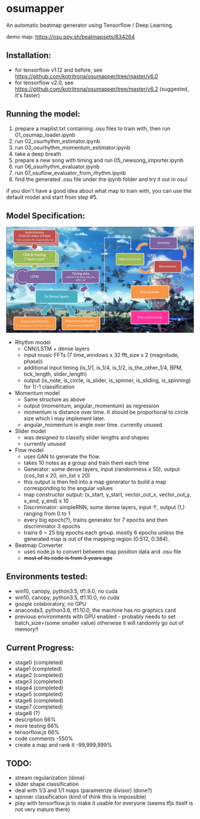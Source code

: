 # osumapper
An automatic beatmap generator using Tensorflow / Deep Learning.

demo map: https://osu.ppy.sh/beatmapsets/834264

## Installation:
- for tensorflow v1.12 and before, see https://github.com/kotritrona/osumapper/tree/master/v6.0
- for tensorflow v2.0, see https://github.com/kotritrona/osumapper/tree/master/v6.2 (suggested, it's faster)

## Running the model:
1. prepare a maplist.txt containing .osu files to train with, then run 01_osumap_loader.ipynb
2. run 02_osurhythm_estimator.ipynb
3. run 03_osurhythm_momentum_estimator.ipynb
4. take a deep breath
5. prepare a new song with timing and run 05_newsong_importer.ipynb
6. run 06_osurhythm_evaluator.ipynb
7. run 07_osuflow_evaluator_from_rhythm.ipynb
8. find the generated .osu file under the ipynb folder and try it out in osu!

if you don't have a good idea about what map to train with, you can use the default model and start from step #5.

## Model Specification:
![Diagram of structure](osunn_structure.jpg)

- Rhythm model
  - CNN/LSTM + dense layers
  - input music FFTs (7 time_windows x 32 fft_size x 2 (magnitude, phase))
  - additional input timing (is_1/1, is_1/4, is_1/2, is_the_other_1/4, BPM, tick_length, slider_length)
  - output (is_note, is_circle, is_slider, is_spinner, is_sliding, is_spinning) for 1/-1 classification
- Momentum model
  - Same structure as above
  - output (momentum, angular_momentum) as regression
  - momentum is distance over time. It should be proportional to circle size which I may implement later.
  - angular_momentum is angle over time. currently unused.
- Slider model
  - was designed to classify slider lengths and shapes
  - currently unused
- Flow model
  - uses GAN to generate the flow.
  - takes 10 notes as a group and train them each time
  - Generator: some dense layers, input (randomness x 50), output (cos_list x 20, sin_list x 20)
  - this output is then fed into a map generator to build a map corresponding to the angular values
  - map constructor output: (x_start, y_start, vector_out_x, vector_out_y, x_end, y_end) x 10
  - Discriminator: simpleRNN, some dense layers, input ↑, output (1,) ranging from 0 to 1
  - every big epoch(?), trains generator for 7 epochs and then discriminator 3 epochs
  - trains 6 ~ 25 big epochs each group. mostly 6 epochs unless the generated map is out of the mapping region (0:512, 0:384).
- Beatmap Converter
  - uses node.js to convert between map position data and .osu file
  - ~~most of its code is from 3 years ago~~

## Environments tested:
- win10, canopy, python3.5, tf1.9.0, no cuda
- win10, canopy, python3.5, tf1.10.0, no cuda
- google colaboratory, no GPU
- anaconda3, python3.6, tf1.10.0, the machine has no graphics card
- previous environments with GPU enabled - probably needs to set batch_size=(some smaller value) otherwise it will randomly go out of memory!!

## Current Progress:

- stage0 (completed)
- stage1 (completed)
- stage2 (completed)
- stage3 (completed)
- stage4 (completed)
- stage5 (completed)
- stage6 (completed)
- stage7 (completed)
- stage8 (?)
- description 66%
- more testing 66%
- tensorflow.js 66%
- code comments -550%
- create a map and rank it -99,999,999%

## TODO:

- stream regularization (done)
- slider shape classification
- deal with 1/3 and 1/1 maps (parametrize divisor) (done?)
- spinner classification (kind of think this is impossible)
- play with tensorflow.js to make it usable for everyone (seems tfjs itself is not very mature there)
